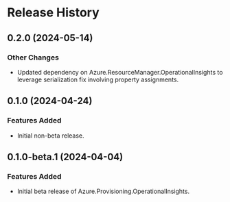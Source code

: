 # Release History

## 0.2.0 (2024-05-14)

### Other Changes

- Updated dependency on Azure.ResourceManager.OperationalInsights to leverage serialization fix involving property assignments.

## 0.1.0 (2024-04-24)

### Features Added

- Initial non-beta release.

## 0.1.0-beta.1 (2024-04-04)

### Features Added

- Initial beta release of Azure.Provisioning.OperationalInsights.
